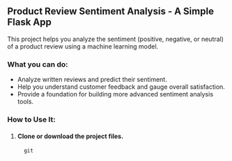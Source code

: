 ## Product Review Sentiment Analysis - A Simple Flask App
This project helps you analyze the sentiment (positive, negative, or neutral) of a product review using a machine learning model.

### What you can do:
* Analyze written reviews and predict their sentiment.
* Help you understand customer feedback and gauge overall satisfaction.
* Provide a foundation for building more advanced sentiment analysis tools.

### How to Use It:
1. #### Clone or download the project files.
   ```
     git
   ```
